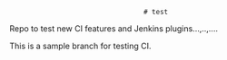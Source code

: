                                     # test
Repo to test new CI features and Jenkins plugins...,..,....

This is a sample branch for testing CI. 

